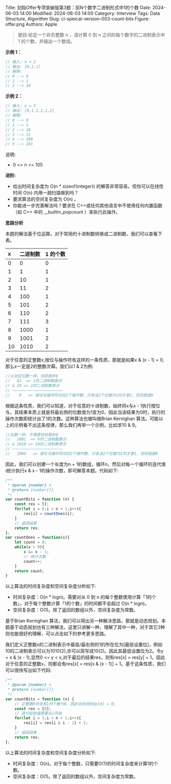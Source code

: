Title: 剑指Offer专项突破版第3题：前N个数字二进制形式中1的个数
Date: 2024-06-03 14:00
Modified: 2024-06-03 14:00
Category: Interview
Tags: Data Structure, Algorithm
Slug: ci-speical-version-003-count-bits
Figure: offer.png
Authors: Apple

> 题目:给定一个非负整数 n ，请计算 0 到 n 之间的每个数字的二进制表示中 1 的个数，并输出一个数组。

**示例 1：**

```javascript
// 输入: n = 2
// 输出: [0,1,1]
// 解释:
// 0 --> 0
// 1 --> 1
// 2 --> 10
```

**示例 2：**

```javascript
// 输入: n = 5
// 输出: [0,1,1,2,1,2]
// 解释:
// 0 --> 0
// 1 --> 1
// 2 --> 10
// 3 --> 11
// 4 --> 100
// 5 --> 101
```
说明:

- 0 <= n <= 105

**进阶:**

- 给出时间复杂度为  O(n * sizeof(integer))  的解答非常容易。但你可以在线性时间  O(n)  内用一趟扫描做到吗？
- 要求算法的空间复杂度为  O(n) 。
- 你能进一步完善解法吗？要求在 C++或任何其他语言中不使用任何内置函数（如 C++ 中的  __builtin_popcount ）来执行此操作。

**思路分析**

本题的解法基于位运算。对于常用的十进制数转换成二进制数，我们可以查看下表。

|x	|二进制数	|1 的个数|
|:---|:---|:---|
|0	|0	|0|
|1	|1	|1|
|2	|10	|1|
|3	|11	|2|
|4	|100	|1|
|5	|101	|2|
|6	|110	|2|
|7	|111	|3|
|8	|1000	|1|
|9	|1001	|2|
|10	|1010	|2|

对于任意的正整数x,按位与操作符有这样的一条性质，那就是如果x & (x - 1) = 0,那么x一定是2的整数次幂。我们以1 & 2为例:

```javascript
//让对应位数一样，往前面补0
//   01  => 1的二进制数表示
// & 10 => 2的二进制数表示
// ——————————————————————
//    0   => 按位与操作符对应2个操作数，只有当2个位都为1时才是1，否则就是0
```

根据这条性质，我们可以知道，对于任意的十进制数，始终将x与x - 1执行按位与，其结果本质上就是将最右侧的位数值为1变为0，因此当该结果为0时，执行的操作次数即统计出了1的次数。这种算法也被叫做Brian Kernighan 算法。可能以上的示例看不出这条规律，那么我们再举一个示例，比如求10 & 9。

```javascript
//位数一样，不需要往前面补0
//   1001  => 9的二进制数表示
// & 1010 => 10的二进制数表示
// ——————————————————————
//   1000   => 按位与操作符对应2个操作数，只有当2个位都为1时才是1，否则就是0
```

因此，我们可以创建一个长度为n + 1的数组，循环n，然后对每一个循环的迭代值i统计执行x & x - 1的操作次数，即可解答本题。代码如下:

```javascript
/**
 * @param {number} n
 * @return {number[]}
 */
var countBits = function (n) {
    const res = [];
    for(let i = 0;i < n + 1;i++){
        res[i] = countOnes(i);
    }
    // 返回结果
    return res;
};
var countOnes = function(x){
    let count = 0;
    while(x > 0){
        x &= x - 1;
        // 统计次数
        count++;
    }
    return count;
}
```

以上算法的时间复杂度和空间复杂度分析如下:

- 时间复杂度：O(n * logn)。需要对从 0 到 n 的每个整数使用计算「1的个数」，对于每个整数计算「1的个数」的时间都不会超过 O(n * logn)。
- 空间复杂度：O(1)。除了返回的数组以外，空间复杂度为常数。

基于Brian Kernighan 算法，我们可以得出另一种解决思路，那就是动态规划。本题基于动态规划也有三种解法，这里只讲解一种，理解了其中一种，对于其它2种则也能很好的理解，可以点击如下的参考更多思路。

我们定义正整数x的二进制表示中最低/最右侧的1的所在位为[最低设置位]，例如10的二进制表示可以为1010(2),亦可以简写成10(2)。因此其最低设置位为2。令y = x & (x - 1),显然0 <= y < x,对于最后的结果res，则有res[x] = res[y] + 1。因此对于任意的正整数x，则都会有res[x] = res[x & (x - 1)] + 1。基于这条性质，我们可以很快写出如下代码:

```javascript
/**
 * @param {number} n
 * @return {number[]}
 */
var countBits = function (n) {
    // 正整数0中含有1的个数为0，因此动态规划dp[0] = 0;
    const res = [0];
    // 迭代起始值需要从1开始
    for(let i = 1;i < n + 1;i++){
        res[i] = res[i & i - 1] + 1;
    }
    // 返回结果
    return res;
};
```

以上算法的时间复杂度和空间复杂度分析如下:

- 时间复杂度：O(n)。对于每个整数，只需要O(1)的时间复杂度来计算1的个数。
- 空间复杂度：O(1)。除了返回的数组以外，空间复杂度为常数。